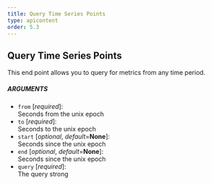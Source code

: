 ```yaml
---
title: Query Time Series Points
type: apicontent
order: 5.3
---
```


## Query Time Series Points
This end point allows you to query for metrics from any time period.

##### ARGUMENTS
* `from` [*required*]:  
    Seconds from the unix epoch
* `to` [*required*]:  
    Seconds to the unix epoch
* `start` [*optional*, *default*=**None**]:  
    Seconds since the unix epoch
* `end` [*optional*, *default*=**None**]:  
    Seconds since the unix epoch
* `query` [*required*]:  
    The query strong